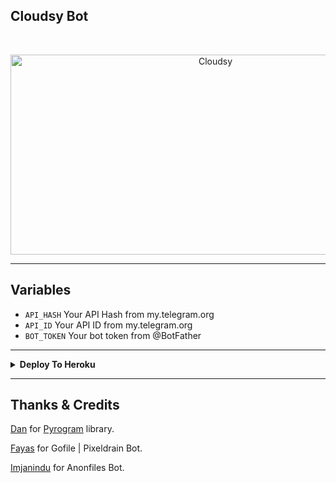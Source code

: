 ## Cloudsy Bot
<br>
<p align=center>
<img src="https://socialify.git.ci/Reindears/Cloudsy/image?description=1&font=Rokkitt&forks=1&issues=1&language=1&logo=https%3A%2F%2Ffreepngimg.com%2Fthumb%2Fiphone%2F68111-apple-app-drive-iphone-icloud-logo-my.png&name=1&owner=1&pattern=Floating%20Cogs&pulls=1&stargazers=1&theme=Dark" alt="Cloudsy" width="640" height="320" /></p>

---
## Variables

- `API_HASH` Your API Hash from my.telegram.org
- `API_ID` Your API ID from my.telegram.org
- `BOT_TOKEN` Your bot token from @BotFather

---

<details>
    <summary><b>Deploy To Heroku</b></summary>
    <p align="left"></p>
    <a href="https://heroku.com/deploy?template=https://github.com/Reindears/Cloudsy">
        <img height="30px" src="https://www.herokucdn.com/deploy/button.svg">
    </a>
</details>

---

## Thanks & Credits
[Dan](https://github.com/delivrance "Dan") for [Pyrogram](https://github.com/pyrogram/pyrogram "Pyrogram") library.

[Fayas](https://github.com/Fayasnoushad "Fayas Noushad") for Gofile | Pixeldrain Bot.

[Imjanindu](https://github.com/imjanindu "ImJanindu") for Anonfiles Bot.
